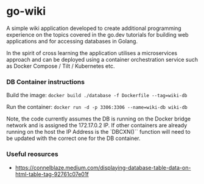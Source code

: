# go-wiki

A simple wiki application developed to create additional programming experience on the topics covered in the go.dev tutorials for building web applications and for accessing databases in Golang.

In the spirit of cross learning the application utilises a microservices approach and can be deployed using a container orchestration service such as Docker Compose / Tilt / Kubernetes etc.

### DB Container instructions

Build the image:
```docker build ./database -f Dockerfile --tag=wiki-db```

Run the container:
```docker run -d -p 3306:3306 --name=wiki-db wiki-db```

Note, the code currently assumes the DB is running on the Docker bridge network and is assigned the 172.17.0.2 IP.  If other containers are already running on the host the IP Address is the `DBCXN()`` function will need to be updated with the correct one for the DB container.

### Useful reosurces

* https://connelblaze.medium.com/displaying-database-table-data-on-html-table-tag-92761c07e01f
